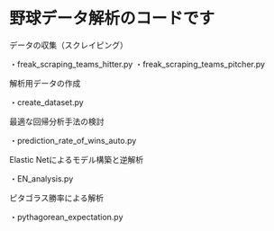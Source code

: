 # 野球データ解析のコードです

<p> データの収集（スクレイピング）</p>
・freak_scraping_teams_hitter.py
・freak_scraping_teams_pitcher.py

<p> 解析用データの作成 </p>
・create_dataset.py

<p> 最適な回帰分析手法の検討 </p>
・prediction_rate_of_wins_auto.py

<p> Elastic Netによるモデル構築と逆解析 </p>
・EN_analysis.py

<p> ピタゴラス勝率による解析 </p>
・pythagorean_expectation.py
